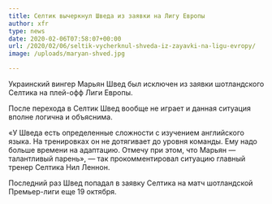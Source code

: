 ```yaml
---
title: Селтик вычеркнул Шведа из заявки на Лигу Европы
author: xfr
type: news
date: 2020-02-06T07:58:07+00:00
url: /2020/02/06/seltik-vycherknul-shveda-iz-zayavki-na-ligu-evropy/
image: /uploads/maryan-shved.jpg

---
```

Украинский вингер Марьян Швед был исключен из заявки шотландского Селтика на плей-офф Лиги Европы.

После перехода в Селтик Швед вообще не играет и данная ситуация вполне логична и объяснима.

&#171;У Шведа есть определенные сложности с изучением английского языка. На тренировках он не дотягивает до уровня команды. Ему надо больше времени на адаптацию. Отмечу при этом, что Марьян &#8212; талантливый парень&#187;, &#8212; так прокомментировал ситуацию главный тренер Селтика Нил Леннон.

Последний раз Швед попадал в заявку Селтика на матч шотландской Премьер-лиги еще 19 октября.